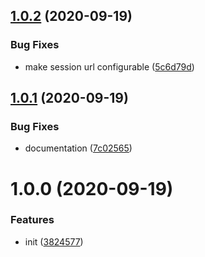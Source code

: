 ## [1.0.2](https://github.com/dword-design/nuxt-chargebee/compare/v1.0.1...v1.0.2) (2020-09-19)


### Bug Fixes

* make session url configurable ([5c6d79d](https://github.com/dword-design/nuxt-chargebee/commit/5c6d79d6d237c35ca1e42f05a4f716a88bb28f32))

## [1.0.1](https://github.com/dword-design/nuxt-chargebee/compare/v1.0.0...v1.0.1) (2020-09-19)


### Bug Fixes

* documentation ([7c02565](https://github.com/dword-design/nuxt-chargebee/commit/7c02565c7fc327c1fa9bab90f4c3c1f32f61414c))

# 1.0.0 (2020-09-19)


### Features

* init ([3824577](https://github.com/dword-design/nuxt-chargebee/commit/382457704bc743659b6c5a983c3e7b04b382a769))
